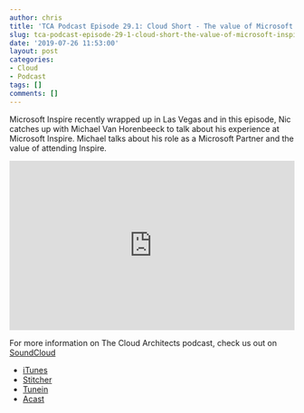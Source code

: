 ```yaml
---
author: chris
title: 'TCA Podcast Episode 29.1: Cloud Short - The value of Microsoft Inspire with Michael Van Horenbeeck'
slug: tca-podcast-episode-29-1-cloud-short-the-value-of-microsoft-inspire
date: '2019-07-26 11:53:00'
layout: post
categories:
- Cloud
- Podcast
tags: []
comments: []
---
```


Microsoft Inspire recently wrapped up in Las Vegas and in this episode, Nic catches up with Michael Van Horenbeeck to talk about his experience at Microsoft Inspire. Michael talks about his role as a Microsoft Partner and the value of attending Inspire.

<p><iframe width="100%" height="300" scrolling="no" frameborder="no" allow="autoplay" src="https://w.soundcloud.com/player/?url=https%3A//api.soundcloud.com/tracks/656840492&color=%23ff5500&auto_play=false&hide_related=false&show_comments=true&show_user=true&show_reposts=false&show_teaser=true&visual=true"></iframe></p>

For more information on The Cloud Architects podcast, check us out on [SoundCloud](https://soundcloud.com/thecloudarchitects/)

*   [iTunes](https://itunes.apple.com/us/podcast/the-cloud-architects-podcast/id1264479296?mt=2)
*   [Stitcher](https://www.stitcher.com/podcast/the-cloud-architects/the-cloud-achitects)
*   [Tunein](https://tunein.com/radio/The-Cloud-Architects-Podcast-p1026315/)
*   [Acast](https://www.acast.com/thecloudarchitectspodcast)
